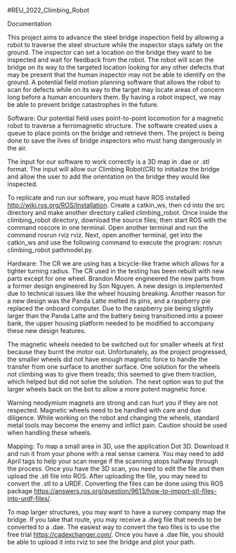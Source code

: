 #REU_2022_Climbing_Robot

Documentation

This project aims to advance the steel bridge inspection field by allowing 
a robot to traverse the steel structure while the inspector stays safely on 
the ground. The inspector can set a location on the bridge they want to be 
inspected and wait for feedback from the robot. The robot will scan the bridge 
on its way to the targeted location looking for any other defects that may be 
present that the human inspector may not be able to identify on the ground. 
A potential field motion planning software that allows the robot to scan for 
defects while on its way to the target may locate areas of concern long before 
a human encounters them. By having a robot inspect, we may be able to prevent 
bridge catastrophes in the future.


Software:
Our potential field uses point-to-point locomotion for a magnetic robot 
to traverse a ferromagnetic structure. The software created uses a queue 
to place points on the bridge and retrieve them. The project is being done 
to save the lives of bridge inspectors who must hang dangerously in the air.

The input for our software to work correctly is a 3D map in .dae or .stl 
format. The input will allow our Climbing Robot(CR) to initialize the bridge 
and allow the user to add the orientation on the bridge they would like 
inspected. 

To replicate and run our software, you must have ROS installed 
http://wiki.ros.org/ROS/Installation. Create a catkin_ws, then cd into the 
src directory and make another directory called climbing_robot. Once inside 
the climbing_robot directory, download the source files; then start ROS with 
the command roscore in one terminal. Open another terminal and run the command 
rosrun rviz rviz. Next, open another terminal, get into the catkin_ws and use 
the following command to execute the program: rosrun climbing_robot pathmodel.py.


Hardware:
The CR we are using has a bicycle-like frame which allows for a tighter turning 
radius. The CR used in the testing has been rebuilt with new parts except for 
one wheel. Brandon Moore engineered the new parts from a former design engineered 
by Son Nguyen. A new design is implemented due to technical issues like the wheel 
housing breaking. Another reason for a new design was the Panda Latte melted its pins, 
and a raspberry pie replaced the onboard computer. Due to the raspberry pie being slightly 
larger than the Panda Latte and the battery being transitioned into a power bank, the 
upper housing platform needed to be modified to accompany these new design features.  

The magnetic wheels needed to be switched out for smaller wheels at first because 
they burnt the motor out. Unfortunately, as the project progressed, the smaller 
wheels did not have enough magnetic force to handle the transfer from one surface to 
another surface. One solution for the wheels not climbing was to give them treads; 
this seemed to give them traction, which helped but did not solve the solution. The 
next option was to put the larger wheels back on the bot to allow a more potent magnetic 
force.

Warning neodymium magnets are strong and can hurt you if they are not respected. Magnetic 
wheels need to be handled with care and due diligence. While working on the robot and 
changing the wheels, standard metal tools may become the enemy and inflict pain. Caution 
should be used when handling these wheels. 


Mapping:
To map a small area in 3D, use the application Dot 3D. Download it and run it from your 
phone with a real sense camera. You may need to add April tags to help your scan merge 
if the scanning stops halfway through the process. Once you have the 3D scan, you need 
to edit the file and then upload the .stl file into ROS. After uploading the file, you 
may need to convert the .stl to a URDF. Converting the files can be done using this ROS 
package https://answers.ros.org/question/9613/how-to-import-stl-files-into-urdf-files/.

To map larger structures, you may want to have a survey company map the bridge. If you 
take that route, you may receive a .dwg file that needs to be converted to a .dae. The 
easiest way to convert the two files is to use the free trial https://cadexchanger.com/. 
Once you have a .dae file, you should be able to upload it into rviz to see the bridge 
and plot your path. 

